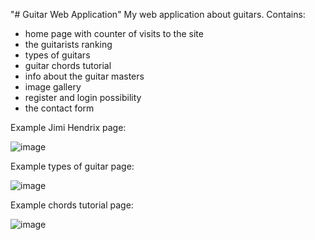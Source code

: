 "# Guitar Web Application"
My web application about guitars. 
Contains:
- home page with counter of visits to the site
- the guitarists ranking
- types of guitars
- guitar chords tutorial
- info about the guitar masters
- image gallery
- register and login possibility
- the contact form 

Example Jimi Hendrix page:


![image](https://user-images.githubusercontent.com/34386661/155704891-003d16b5-4df5-4633-ba81-5d7809c0ceaa.png)



Example types of guitar page:


![image](https://user-images.githubusercontent.com/34386661/155705155-8af8a03f-ddce-4290-a422-6862ae9faa64.png)



Example chords tutorial page:


![image](https://user-images.githubusercontent.com/34386661/155705230-a279ccb0-1552-4ca5-a729-665df9ce9041.png)
